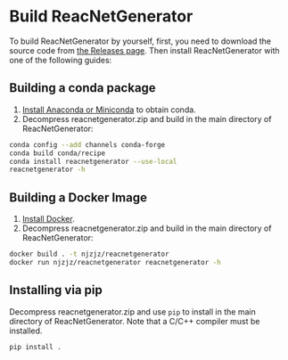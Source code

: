 # Build ReacNetGenerator

To build ReacNetGenerator by yourself, first, you need to download the source code from [the Releases page](https://github.com/tongzhugroup/reacnetgenerator/releases). Then install ReacNetGenerator with one of the following guides:

## Building a conda package
1. [Install Anaconda or Miniconda](https://conda.io/projects/continuumio-conda/en/latest/user-guide/install/index.html) to obtain conda.
2. Decompress reacnetgenerator.zip and build in the main directory of ReacNetGenerator:

```bash
conda config --add channels conda-forge
conda build conda/recipe
conda install reacnetgenerator --use-local
reacnetgenerator -h
```

## Building a Docker Image
1. [Install Docker](https://docs.docker.com/install/).
2. Decompress reacnetgenerator.zip and build in the main directory of ReacNetGenerator:

```bash
docker build . -t njzjz/reacnetgenerator
docker run njzjz/reacnetgenerator reacnetgenerator -h
```

## Installing via pip

Decompress reacnetgenerator.zip and use `pip` to install in the main directory of ReacNetGenerator. Note that a C/C++ compiler must be installed.
```bash
pip install .
```

